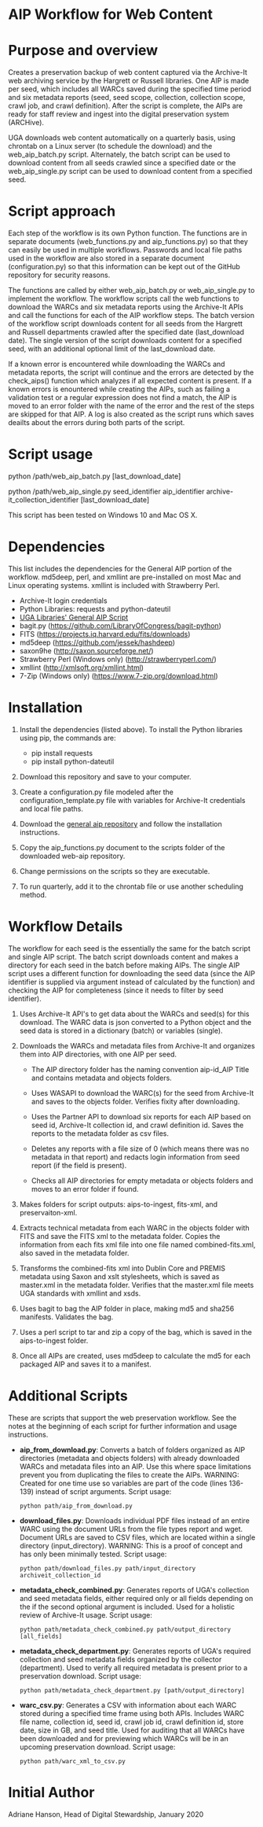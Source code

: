 # AIP Workflow for Web Content

# Purpose and overview
Creates a preservation backup of web content captured via the Archive-It web archiving service by the Hargrett or Russell libraries. One AIP is made per seed, which includes all WARCs saved during the specified time period and six metadata reports (seed, seed scope, collection, collection scope, crawl job, and crawl definition). After the script is complete, the AIPs are ready for staff review and ingest into the digital preservation system (ARCHive).

UGA downloads web content automatically on a quarterly basis, using chrontab on a Linux server (to schedule the download) and the web_aip_batch.py script. Alternately, the batch script can be used to download content from all seeds crawled since a specified date or the web_aip_single.py script can be used to download content from a specified seed.  

# Script approach
Each step of the workflow is its own Python function. The functions are in separate documents (web_functions.py and aip_functions.py) so that they can easily be used in multiple workflows. Passwords and local file paths used in the workflow are also stored in a separate document (configuration.py) so that this information can be kept out of the GitHub repository for security reasons.

The functions are called by either web_aip_batch.py or web_aip_single.py to implement the workflow. The workflow scripts call the web functions to download the WARCs and six metadata reports using the Archive-It APIs and call the functions for each of the AIP workflow steps. The batch version of the workflow script downloads content for all seeds from the Hargrett and Russell departments crawled after the specified date (last_download date). The single version of the script downloads content for a specified seed, with an additional optional limit of the last_download date. 
 
If a known error is encountered while downloading the WARCs and metadata reports, the script will continue and the errors are detected by the check_aips() function which analyzes if all expected content is present. If a known errors is enountered while creating the AIPs, such as failing a validation test or a regular expression does not find a match, the AIP is moved to an error folder with the name of the error and the rest of the steps are skipped for that AIP. A log is also created as the script runs which saves deailts about the errors during both parts of the script. 

# Script usage
python /path/web_aip_batch.py [last_download_date]

python /path/web_aip_single.py seed_identifier aip_identifier archive-it_collection_identifier [last_download_date]

This script has been tested on Windows 10 and Mac OS X.

# Dependencies
This list includes the dependencies for the General AIP portion of the workflow. md5deep, perl, and xmllint are pre-installed on most Mac and Linux operating systems. xmllint is included with Strawberry Perl.
* Archive-It login credentials
* Python Libraries: requests and python-dateutil
* [UGA Libraries' General AIP Script](https://github.com/uga-libraries/general-aip)
* bagit.py (https://github.com/LibraryOfCongress/bagit-python)
* FITS (https://projects.iq.harvard.edu/fits/downloads)
* md5deep (https://github.com/jessek/hashdeep)
* saxon9he (http://saxon.sourceforge.net/)
* Strawberry Perl (Windows only) (http://strawberryperl.com/)
* xmllint (http://xmlsoft.org/xmllint.html)
* 7-Zip (Windows only) (https://www.7-zip.org/download.html)

# Installation
1. Install the dependencies (listed above).  To install the Python libraries using pip, the commands are:
    * pip install requests
    * pip install python-dateutil
    
    
2. Download this repository and save to your computer.


3. Create a configuration.py file modeled after the configuration_template.py file with variables for Archive-It credentials and local file paths.


4. Download the [general aip repository](https://github.com/uga-libraries/general-aip) and follow the installation instructions.


5. Copy the aip_functions.py document to the scripts folder of the downloaded web-aip repository.


6. Change permissions on the scripts so they are executable.


7. To run quarterly, add it to the chrontab file or use another scheduling method.

# Workflow Details
The workflow for each seed is the essentially the same for the batch script and single AIP script. The batch script downloads content and makes a directory for each seed in the batch before making AIPs. The single AIP script uses a different function for downloading the seed data (since the AIP identifier is supplied via argument instead of calculated by the function) and checking the AIP for completeness (since it needs to filter by seed identifier).

1. Uses Archive-It API's to get data about the WARCs and seed(s) for this download. The WARC data is json converted to a Python object and the seed data is stored in a dictionary (batch) or variables (single).


2. Downloads the WARCs and metadata files from Archive-It and organizes them into AIP directories, with one AIP per seed.

    * The AIP directory folder has the naming convention aip-id_AIP Title and contains metadata and objects folders.
   
    * Uses WASAPI to download the WARC(s) for the seed from Archive-It and saves to the objects folder. Verifies fixity after downloading.

    * Uses the Partner API to download six reports for each AIP based on seed id, Archive-It collection id, and crawl definition id. Saves the reports to the metadata folder as csv files.

    * Deletes any reports with a file size of 0 (which means there was no metadata in that report) and redacts login information from seed report (if the field is present).

    * Checks all AIP directories for empty metadata or objects folders and moves to an error folder if found.


3. Makes folders for script outputs: aips-to-ingest, fits-xml, and preservaiton-xml.


4. Extracts technical metadata from each WARC in the objects folder with FITS and save the FITS xml to the metadata folder. Copies the information from each fits xml file into one file named combined-fits.xml, also saved in the metadata folder.


5. Transforms the combined-fits xml into Dublin Core and PREMIS metadata using Saxon and xslt stylesheets, which is saved as master.xml in the metadata folder. Verifies that the master.xml file meets UGA standards with xmllint and xsds.


6. Uses bagit to bag the AIP folder in place, making md5 and sha256 manifests. Validates the bag.


7. Uses a perl script to tar and zip a copy of the bag, which is saved in the aips-to-ingest folder.


8. Once all AIPs are created, uses md5deep to calculate the md5 for each packaged AIP and saves it to a manifest.

# Additional Scripts
These are scripts that support the web preservation workflow. See the notes at the beginning of each script for further information and usage instructions.

* **aip_from_download.py**: Converts a batch of folders organized as AIP directories (metadata and objects folders) with already downloaded WARCs and metadata files into an AIP. Use this where space limitations prevent you from duplicating the files to create the AIPs. WARNING: Created for one time use so variables are part of the code (lines 136-139) instead of script arguments. Script usage: 
  ```
  python path/aip_from_download.py

* **download_files.py**: Downloads individual PDF files instead of an entire WARC using the document URLs from the file types report and wget. Document URLs are saved to CSV files, which are located within a single directory (input_directory). WARNING: This is a proof of concept and has only been minimally tested. Script usage: 
  ```
  python path/download_files.py path/input_directory archiveit_collection_id

* **metadata_check_combined.py**: Generates reports of UGA's collection and seed metadata fields, either required only or all fields depending on the if the second optional argument is included. Used for a holistic review of Archive-It usage. Script usage:
   ```
  python path/metadata_check_combined.py path/output_directory [all_fields]

* **metadata_check_department.py**: Generates reports of UGA's required collection and seed metadata fields organized by the collector (department). Used to verify all required metadata is present prior to a preservation download. Script usage:
   ```
   python path/metadata_check_department.py [path/output_directory]

* **warc_csv.py**: Generates a CSV with information about each WARC stored during a specified time frame using both APIs. Includes WARC file name, collection id, seed id, crawl job id, crawl definition id, store date, size in GB, and seed title. Used for auditing that all WARCs have been downloaded and for previewing which WARCs will be in an upcoming preservation download. Script usage:
   ```
   python path/warc_xml_to_csv.py

# Initial Author
Adriane Hanson, Head of Digital Stewardship, January 2020
